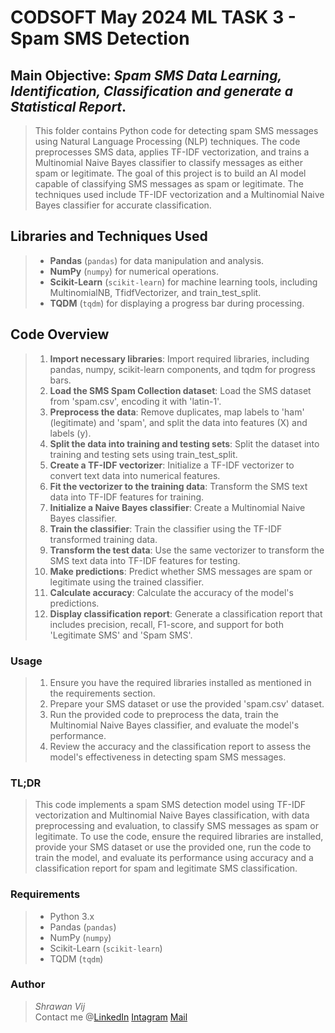 # CODSOFT May 2024 ML TASK 3 - Spam SMS Detection

## Main Objective: *Spam SMS Data Learning, Identification, Classification and generate a Statistical Report*.

>This folder contains Python code for detecting spam SMS messages using Natural Language Processing (NLP) techniques. The code preprocesses SMS data, applies TF-IDF vectorization, and trains a Multinomial Naive Bayes classifier to classify messages as either spam or legitimate. The goal of this project is to build an AI model capable of classifying SMS messages as spam or legitimate. The techniques used include TF-IDF vectorization and a Multinomial Naive Bayes classifier for accurate classification.

## Libraries and Techniques Used

>- **Pandas** (`pandas`) for data manipulation and analysis.
>- **NumPy** (`numpy`) for numerical operations.
>- **Scikit-Learn** (`scikit-learn`) for machine learning tools, including MultinomialNB, TfidfVectorizer, and train_test_split.
>- **TQDM** (`tqdm`) for displaying a progress bar during processing.

## Code Overview

>1. **Import necessary libraries**: Import required libraries, including pandas, numpy, scikit-learn components, and tqdm for progress bars.
>2. **Load the SMS Spam Collection dataset**: Load the SMS dataset from 'spam.csv', encoding it with 'latin-1'.
>3. **Preprocess the data**: Remove duplicates, map labels to 'ham' (legitimate) and 'spam', and split the data into features (X) and labels (y).
>4. **Split the data into training and testing sets**: Split the dataset into training and testing sets using train_test_split.
>5. **Create a TF-IDF vectorizer**: Initialize a TF-IDF vectorizer to convert text data into numerical features.
>6. **Fit the vectorizer to the training data**: Transform the SMS text data into TF-IDF features for training.
>7. **Initialize a Naive Bayes classifier**: Create a Multinomial Naive Bayes classifier.
>8. **Train the classifier**: Train the classifier using the TF-IDF transformed training data.
>9. **Transform the test data**: Use the same vectorizer to transform the SMS text data into TF-IDF features for testing.
>10. **Make predictions**: Predict whether SMS messages are spam or legitimate using the trained classifier.
>11. **Calculate accuracy**: Calculate the accuracy of the model's predictions.
>12. **Display classification report**: Generate a classification report that includes precision, recall, F1-score, and support for both 'Legitimate SMS' and 'Spam SMS'.

### Usage

>1. Ensure you have the required libraries installed as mentioned in the requirements section.
>2. Prepare your SMS dataset or use the provided 'spam.csv' dataset.
>3. Run the provided code to preprocess the data, train the Multinomial Naive Bayes classifier, and evaluate the model's performance.
>4. Review the accuracy and the classification report to assess the model's effectiveness in detecting spam SMS messages.

### TL;DR 

> This code implements a spam SMS detection model using TF-IDF vectorization and Multinomial Naive Bayes classification, with data preprocessing and evaluation, to classify SMS messages as spam or legitimate. To use the code, ensure the required libraries are installed, provide your SMS dataset or use the provided one, run the code to train the model, and evaluate its performance using accuracy and a classification report for spam and legitimate SMS classification.

### Requirements

>- Python 3.x
>- Pandas (`pandas`)
>- NumPy (`numpy`)
>- Scikit-Learn (`scikit-learn`)
>- TQDM (`tqdm`)

### Author
>*Shrawan Vij*           
> Contact me @[LinkedIn](www.linkedin.com/in/shrawanvij)   [Intagram](https://www.instagram.com/shrawanvij/)   [Mail](sharwanvij211@gmail.com)
